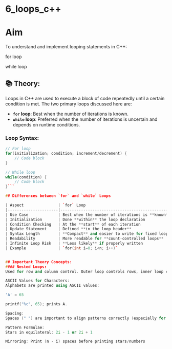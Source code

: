 # 6_loops_c++
# Aim
To understand and implement looping statements in C++:

for loop

while loop
## 📚 Theory:
Loops in C++ are used to execute a block of code repeatedly until a certain condition is met. The two primary loops discussed here are:

- **`for` loop**: Best when the number of iterations is known.
- **`while` loop**: Preferred when the number of iterations is uncertain and depends on runtime conditions.

###  Loop Syntax:

```cpp
// For loop
for(initialization; condition; increment/decrement) {
    // Code block
}

// While loop
while(condition) {
    // Code block
}```

## Differences between `for` and `while` Loops

| Aspect               | `for` Loop                                                                 | `while` Loop                                                                |
|----------------------|-----------------------------------------------------------------------------|------------------------------------------------------------------------------|
| Use Case             | Best when the number of iterations is **known**                            | Preferred when the number of iterations is **unknown or condition-based**   |
| Initialization       | Done **within** the loop declaration                                       | Done **outside** the loop                                                   |
| Condition Checking   | At the **start** of each iteration                                          | At the **start** of each iteration                                          |
| Update Statement     | Defined **in the loop header**                                              | Has to be **manually handled inside** the loop body                         |
| Syntax Length        | **Compact** and easier to write for fixed loops                            | Slightly **longer** as update needs to be handled manually                  |
| Readability          | More readable for **count-controlled loops**                               | More readable for **event-controlled loops**                                |
| Infinite Loop Risk   | **Less likely** if properly written                                         | **Higher** if the update condition is missed                                |
| Example              | `for(int i=0; i<n; i++)`                                                    | `while(i<n)`                                                                |~```


## Important Theory Concepts:
#### Nested Loops:
Used for row and column control. Outer loop controls rows, inner loop controls columns/spaces.

ASCII Values for Characters:
Alphabets are printed using ASCII values:

'A' = 65

printf("%c", 65); prints A.

Spacing:
Spaces (" ") are important to align patterns correctly (especially for mirrored or centered shapes).

Pattern Formulae:
Stars in equilateral: 2i - 1 or 2i + 1

Mirroring: Print (n - i) spaces before printing stars/numbers
